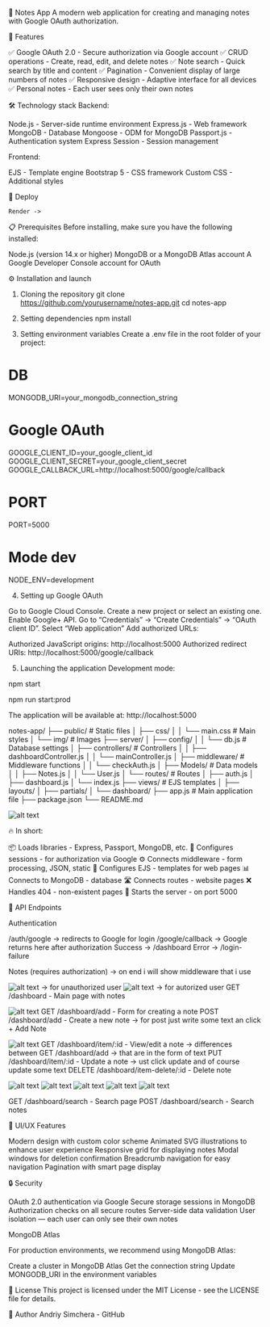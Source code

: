 📝 Notes App
A modern web application for creating and managing notes with Google OAuth authorization.

🚀 Features

✅ Google OAuth 2.0 - Secure authorization via Google account
✅ CRUD operations - Create, read, edit, and delete notes
✅ Note search - Quick search by title and content
✅ Pagination - Convenient display of large numbers of notes
✅ Responsive design - Adaptive interface for all devices
✅ Personal notes - Each user sees only their own notes


🛠 Technology stack
Backend:

Node.js - Server-side runtime environment
Express.js - Web framework
MongoDB - Database
Mongoose - ODM for MongoDB
Passport.js - Authentication system
Express Session - Session management

Frontend:

EJS - Template engine
Bootstrap 5 - CSS framework
Custom CSS - Additional styles

🚀 Deploy

    Render -> 


📋 Prerequisites
Before installing, make sure you have the following installed:

Node.js (version 14.x or higher)
MongoDB or a MongoDB Atlas account
A Google Developer Console account for OAuth

⚙️ Installation and launch
1. Cloning the repository
git clone https://github.com/yourusername/notes-app.git
cd notes-app

2. Setting dependencies
npm install

3. Setting environment variables
Create a .env file in the root folder of your project:

# DB
MONGODB_URI=your_mongodb_connection_string

# Google OAuth
GOOGLE_CLIENT_ID=your_google_client_id
GOOGLE_CLIENT_SECRET=your_google_client_secret
GOOGLE_CALLBACK_URL=http://localhost:5000/google/callback

# PORT
PORT=5000

# Mode dev
NODE_ENV=development

4. Setting up Google OAuth

Go to Google Cloud Console.
Create a new project or select an existing one.
Enable Google+ API.
Go to “Credentials” → “Create Credentials” → “OAuth client ID”.
Select “Web application”
Add authorized URLs:

Authorized JavaScript origins: http://localhost:5000
Authorized redirect URIs: http://localhost:5000/google/callback

5. Launching the application
Development mode:

npm start

npm run start:prod

The application will be available at: http://localhost:5000


notes-app/
├── public/                 # Static files
│   ├── css/
│   │   └── main.css       # Main styles
│   └── img/               # Images
├── server/
│   ├── config/
│   │   └── db.js          # Database settings
│   ├── controllers/       # Controllers
│   │   ├── dashboardController.js
│   │   └── mainController.js
│   ├── middleware/        # Middleware functions
│   │   └── checkAuth.js
│   ├── Models/            # Data models
│   │   ├── Notes.js
│   │   └── User.js
│   └── routes/            # Routes
│       ├── auth.js
│       ├── dashboard.js
│       └── index.js
├── views/                 # EJS templates
│   ├── layouts/
│   ├── partials/
│   └── dashboard/
├── app.js                 # Main application file
├── package.json
└── README.md



![alt text](./readme-pics/app.png)

🔥 In short:

📦 Loads libraries - Express, Passport, MongoDB, etc.
🔐 Configures sessions - for authorization via Google
⚙️ Connects middleware - form processing, JSON, static
🎨 Configures EJS - templates for web pages
📊 Connects to MongoDB - database
🛣 Connects routes - website pages
❌ Handles 404 - non-existent pages
🚀 Starts the server - on port 5000


🔧 API Endpoints

Authentication

/auth/google → redirects to Google for login
/google/callback → Google returns here after authorization
Success → /dashboard
Error → /login-failure




Notes (requires authorization) -> on end i will show middleware that i use

![alt text](readme-pics/notes-main.png) -> for unauthorized user 
![alt text](readme-pics/notes-main-autoraz.png) -> for autorized user
GET /dashboard - Main page with notes 

![alt text](<readme-pics/dashboard-add .png>)
GET /dashboard/add - Form for creating a note 
POST /dashboard/add - Create a new note -> for post just write some text an click + Add Note


![alt text](readme-pics/dashboard-item-id.png)
GET /dashboard/item/:id - View/edit a note -> differences between GET /dashboard/add -> that are in the form of text
PUT /dashboard/item/:id - Update a note -> ust click update and of course update some text 
DELETE /dashboard/item-delete/:id - Delete note 

![alt text](readme-pics/search.png)
![alt text](readme-pics/end.png)
![alt text](readme-pics/search3.png)
![alt text](readme-pics/back.png)
![alt text](readme-pics/search4.png)


GET /dashboard/search - Search page
POST /dashboard/search - Search notes


🎨 UI/UX Features

Modern design with custom color scheme
Animated SVG illustrations to enhance user experience
Responsive grid for displaying notes
Modal windows for deletion confirmation
Breadcrumb navigation for easy navigation
Pagination with smart page display

🔒 Security

OAuth 2.0 authentication via Google
Secure storage sessions in MongoDB
Authorization checks on all secure routes
Server-side data validation
User isolation — each user can only see their own notes

MongoDB Atlas

For production environments, we recommend using MongoDB Atlas:

Create a cluster in MongoDB Atlas
Get the connection string
Update MONGODB_URI in the environment variables


📄 License
This project is licensed under the MIT License - see the LICENSE file for details.

👥 Author
Andriy Simchera - GitHub